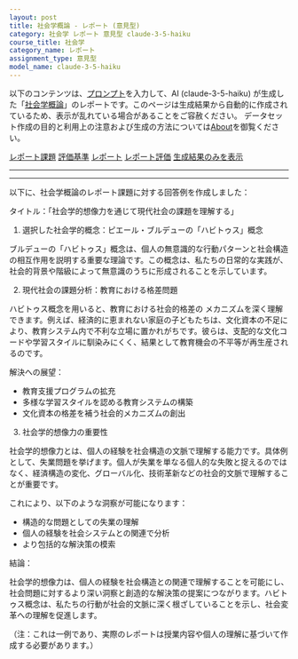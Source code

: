 ```yaml
---
layout: post
title: 社会学概論 - レポート (意見型)
category: 社会学 レポート 意見型 claude-3-5-haiku
course_title: 社会学
category_name: レポート
assignment_type: 意見型
model_name: claude-3-5-haiku
---
```


以下のコンテンツは、[プロンプト](http://127.0.0.1:8000/generated/社会学/claude-3-5-haiku/prompt_レポート-意見型.md)を入力して、AI (claude-3-5-haiku) が生成した「[社会学概論](/contents/社会学/)」のレポートです。このページは生成結果から自動的に作成されているため、表示が乱れている場合があることをご容赦ください。
データセット作成の目的と利用上の注意および生成の方法については[About](/About)を御覧ください。

[レポート課題](../レポート課題-意見型)
[評価基準](../評価基準-意見型)
[レポート](../レポート-意見型)
[レポート評価](../レポート評価-意見型)
[生成結果のみを表示](http://127.0.0.1:8000/generated/社会学/claude-3-5-haiku/レポート-意見型.md)
  

***
***
  
以下に、社会学概論のレポート課題に対する回答例を作成しました：

タイトル：「社会学的想像力を通じて現代社会の課題を理解する」

1. 選択した社会学的概念：ピエール・ブルデューの「ハビトゥス」概念

ブルデューの「ハビトゥス」概念は、個人の無意識的な行動パターンと社会構造の相互作用を説明する重要な理論です。この概念は、私たちの日常的な実践が、社会的背景や階級によって無意識のうちに形成されることを示しています。

2. 現代社会の課題分析：教育における格差問題

ハビトゥス概念を用いると、教育における社会的格差の メカニズムを深く理解できます。例えば、経済的に恵まれない家庭の子どもたちは、文化資本の不足により、教育システム内で不利な立場に置かれがちです。彼らは、支配的な文化コードや学習スタイルに馴染みにくく、結果として教育機会の不平等が再生産されるのです。

解決への展望：
- 教育支援プログラムの拡充
- 多様な学習スタイルを認める教育システムの構築
- 文化資本の格差を補う社会的メカニズムの創出

3. 社会学的想像力の重要性

社会学的想像力とは、個人の経験を社会構造の文脈で理解する能力です。具体例として、失業問題を挙げます。個人が失業を単なる個人的な失敗と捉えるのではなく、経済構造の変化、グローバル化、技術革新などの社会的文脈で理解することが重要です。

これにより、以下のような洞察が可能になります：
- 構造的な問題としての失業の理解
- 個人の経験を社会システムとの関連で分析
- より包括的な解決策の模索

結論：

社会学的想像力は、個人の経験を社会構造との関連で理解することを可能にし、社会問題に対するより深い洞察と創造的な解決策の提案につながります。ハビトゥス概念は、私たちの行動が社会的文脈に深く根ざしていることを示し、社会変革への理解を促進します。

（注：これは一例であり、実際のレポートは授業内容や個人の理解に基づいて作成する必要があります。）
